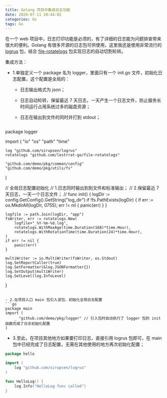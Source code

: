 ```yaml
---
title: Golang 项目中集成日志功能
date: 2020-07-11 20:44:02
categories: Go
tags: Go
---
```


在一个 web 项目中，日志打印功能是必须的，有了详细的日志能为问题排查带来很大的便利。Golang 有很多开源的日志包可供使用，这里我还是使用非常流行的 [logrus](https://github.com/sirupsen/logrus) 包，结合 [file-rotatelogs](https://github.com/lestrrat-go/file-rotatelogs) 包实现日志的自动切割轮转。

集成方法：
- 1.单独定义一个 package 名为 logger，里面只有一个 init.go 文件，初始化日志配置，这个配置是全局的：
  - 日志输出格式为 json；
  - 日志自动轮转，保留最近 7 天日志，一天产生一个日志文件，防止服务长时间运行占用系统过多的磁盘资源；
  - 日志在输出到文件的同时并打到 stdout；
  
	```go
package logger

import (
	"io"
	"os"
	"path"
	"time"

	log "github.com/sirupsen/logrus"
	rotatelogs "github.com/lestrrat-go/file-rotatelogs"

	"github.com/demo/pkg/common/config"
	"github.com/demo/pkg/utils/fs"
)

// 全局日志配置初始化
// 1.日志同时输出到到文件和标准输出；
// 2.保留最近 7 天日志，一天一个日志文件；
//
func init() {
	logDir := config.GetConfig().GetString("log_dir")
	if !fs.PathExists(logDir) {
		if err := os.MkdirAll(logDir, 0755); err != nil {
			panic(err)
		}
	}

	logfile := path.Join(logDir, "app")
	fsWriter, err := rotatelogs.New(
		logfile+"_%Y-%m-%d.log",
		rotatelogs.WithMaxAge(time.Duration(168)*time.Hour),
		rotatelogs.WithRotationTime(time.Duration(24)*time.Hour),
	)
	if err != nil {
		panic(err)
	}

	multiWriter := io.MultiWriter(fsWriter, os.Stdout)
	log.SetReportCaller(true)
	log.SetFormatter(&log.JSONFormatter{})
	log.SetOutput(multiWriter)
	log.SetLevel(log.InfoLevel)
}

```

- 2.在项目入口 main 包引入该包，初始化全局日志配置
```go
package main
import (
    _ "github.com/demo/pkg/logger" // 引入包时自动执行了 logger 包的 init 函数完成了日志初始化配置
)
```

- 3.至此，在项目其他地方如果要打印日志，直接引用 logrus 包即可，在 main 包中已经完成了日志配置，无需在其他使用的地方再次初始化配置；
```go
package hello

import (
    log "github.com/sirupsen/logrus"
)

func HelloLog() {
    log.Info("HelloLog func called")
}
```

